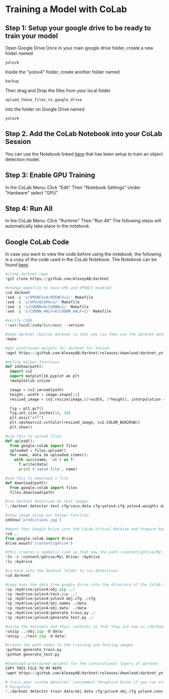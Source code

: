 # Training a Model with CoLab
## Step 1: Setup your google drive to be ready to train your model
Open Google Drive
Once in your main google drive folder, create a new folder named
```
yolov4
```

Inside the "yolov4" folder, create another folder named
```
backup
```

Then drag and Drop the files from your local folder 
```
upload_these_files_to_google_drive
```
into the folder on Google Drive named
```
yolov4
```

## Step 2. Add the CoLab Notebook into your CoLab Session
You can use the Notebook linked [here](https://colab.research.google.com/github/JPM-Tech/Object-Detection/blob/main/Training/Train-a-model-with-CoLab/Notebook-to-be-used-in-Google-CoLab.ipynb) that has been setup to train an object detection model.

## Step 3: Enable GPU Training
In the CoLab Menu:
Click "Edit"
Then "Notebook Settings" 
Under "Hardware" select "GPU"

## Step 4: Run All
In the CoLab Menu:
Click "Runtime"
Then "Run All"
The following steps will automatically take place in the notebook

## Google CoLab Code
In case you want to view the code before using the notebook, the following is a copy of the code used in the CoLab Notebook. The Notebook can be found [here](https://colab.research.google.com/github/JPM-Tech/Object-Detection/blob/main/Training/Train-a-model-with-CoLab/Notebook-to-be-used-in-Google-CoLab.ipynb).

```py
#clone darknet repo
!git clone https://github.com/AlexeyAB/darknet

#change makefile to have GPU and OPENCV enabled
%cd darknet
!sed -i 's/OPENCV=0/OPENCV=1/' Makefile
!sed -i 's/GPU=0/GPU=1/' Makefile
!sed -i 's/CUDNN=0/CUDNN=1/' Makefile
!sed -i 's/CUDNN_HALF=0/CUDNN_HALF=1/' Makefile

#verify CUDA
!/usr/local/cuda/bin/nvcc --version

#make darknet (builds darknet so that you can then use the darknet executable file to run or train object detectors)
!make

#get pretrained weights for darknet for Yolov4
!wget https://github.com/AlexeyAB/darknet/releases/download/darknet_yolo_v3_optimal/yolov4.weights

#define helper functions
def imShow(path):
  import cv2
  import matplotlib.pyplot as plt
  %matplotlib inline

  image = cv2.imread(path)
  height, width = image.shape[:2]
  resized_image = cv2.resize(image,(3*width, 3*height), interpolation = cv2.INTER_CUBIC)

  fig = plt.gcf()
  fig.set_size_inches(18, 10)
  plt.axis("off")
  plt.imshow(cv2.cvtColor(resized_image, cv2.COLOR_BGR2RGB))
  plt.show()

#use this to upload files
def upload():
  from google.colab import files
  uploaded = files.upload() 
  for name, data in uploaded.items():
    with open(name, 'wb') as f:
      f.write(data)
      print ('saved file', name)

#use this to download a file  
def download(path):
  from google.colab import files
  files.download(path)

#run darknet detection on test images
!./darknet detector test cfg/coco.data cfg/yolov4.cfg yolov4.weights data/person.jpg

#show image using our helper function
imShow('predictions.jpg')

#mount Your Google Drive into the CoLab Virtual Machine and Prepare Google Drive Environment
%cd ..
from google.colab import drive
drive.mount('/content/gdrive')

#this creates a symbolic link so that now the path /content/gdrive/My\ Drive/ is equal to /mydrive
!ln -s /content/gdrive/My\ Drive/ /mydrive
!ls /mydrive

#cd back into the darknet folder to run detections
%cd darknet

#copy over the data from google drive into the directory of the Colab VM
!cp /mydrive/yolov4/obj.zip ../
!cp /mydrive/yolov4/test.zip ../
!cp /mydrive/yolov4/yolov4-obj.cfg ./cfg
!cp /mydrive/yolov4/obj.names ./data
!cp /mydrive/yolov4/obj.data  ./data
!cp /mydrive/yolov4/generate_train.py ./
!cp /mydrive/yolov4/generate_test.py ./

#unzip the datasets and their contents so that they are now in /darknet/data/ folder
!unzip ../obj.zip -d data/
!unzip ../test.zip -d data/

#create the path names to the training and testing images
!python generate_train.py
!python generate_test.py

#Download pretrained weights for the convolutional layers of darknet
COPY THIS FILE TO MY REPO
!wget https://github.com/AlexeyAB/darknet/releases/download/darknet_yolo_v3_optimal/yolov4.conv.137

# train your custom detector! (uncomment %%capture below if you run into memory issues or your Colab is crashing)
# %%capture
!./darknet detector train data/obj.data cfg/yolov4-obj.cfg yolov4.conv.137 -dont_show -map
```
